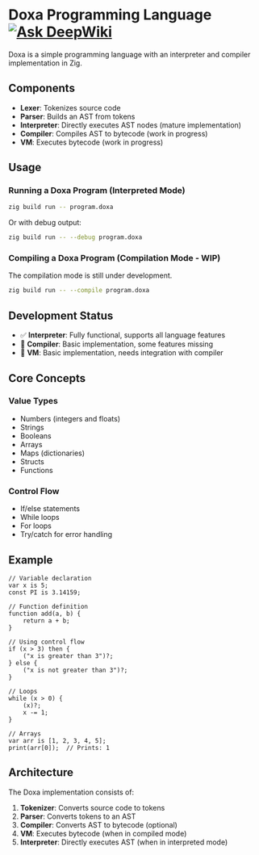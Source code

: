 # Doxa Programming Language [![Ask DeepWiki](https://deepwiki.com/badge.svg)](https://deepwiki.com/mirror-shades/doxa)

Doxa is a simple programming language with an interpreter and compiler implementation in Zig.

## Components

- **Lexer**: Tokenizes source code
- **Parser**: Builds an AST from tokens
- **Interpreter**: Directly executes AST nodes (mature implementation)
- **Compiler**: Compiles AST to bytecode (work in progress)
- **VM**: Executes bytecode (work in progress)

## Usage

### Running a Doxa Program (Interpreted Mode)

```bash
zig build run -- program.doxa
```

Or with debug output:

```bash
zig build run -- --debug program.doxa
```

### Compiling a Doxa Program (Compilation Mode - WIP)

The compilation mode is still under development.

```bash
zig build run -- --compile program.doxa
```

## Development Status

- ✅ **Interpreter**: Fully functional, supports all language features
- 🚧 **Compiler**: Basic implementation, some features missing
- 🚧 **VM**: Basic implementation, needs integration with compiler

## Core Concepts

### Value Types

- Numbers (integers and floats)
- Strings
- Booleans
- Arrays
- Maps (dictionaries)
- Structs
- Functions

### Control Flow

- If/else statements
- While loops
- For loops
- Try/catch for error handling

## Example

```
// Variable declaration
var x is 5;
const PI is 3.14159;

// Function definition
function add(a, b) {
    return a + b;
}

// Using control flow
if (x > 3) then {
    ("x is greater than 3")?;
} else {
    ("x is not greater than 3")?;
}

// Loops
while (x > 0) {
    (x)?;
    x -= 1;
}

// Arrays
var arr is [1, 2, 3, 4, 5];
print(arr[0]);  // Prints: 1
```

## Architecture

The Doxa implementation consists of:

1. **Tokenizer**: Converts source code to tokens
2. **Parser**: Converts tokens to an AST
3. **Compiler**: Converts AST to bytecode (optional)
4. **VM**: Executes bytecode (when in compiled mode)
5. **Interpreter**: Directly executes AST (when in interpreted mode)
